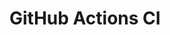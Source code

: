 # GitHub Actions CI













































































































































































































































































































































































































































































































































































































































































































































































































































































